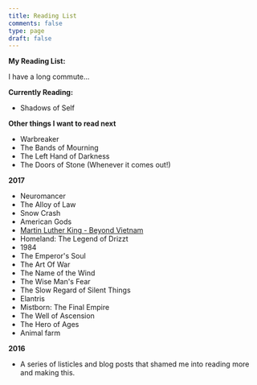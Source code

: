 ```yaml
---
title: Reading List
comments: false
type: page
draft: false
---
```


**My Reading List:**

I have a long commute...

**Currently Reading:**

- Shadows of Self

**Other things I want to read next**

- Warbreaker
- The Bands of Mourning
- The Left Hand of Darkness
- The Doors of Stone (Whenever it comes out!)

**2017**

- Neuromancer
- The Alloy of Law
- Snow Crash
- American Gods
- [Martin Luther King - Beyond Vietnam](http://kingencyclopedia.stanford.edu/encyclopedia/documentsentry/doc_beyond_vietnam/)
- Homeland: The Legend of Drizzt
- 1984
- The Emperor's Soul
- The Art Of War
- The Name of the Wind
- The Wise Man's Fear
- The Slow Regard of Silent Things
- Elantris
- Mistborn: The Final Empire
- The Well of Ascension
- The Hero of Ages
- Animal farm

**2016**

- A series of listicles and blog posts that shamed me into reading more and making this.
